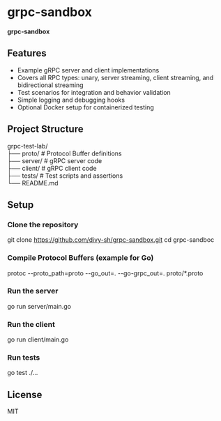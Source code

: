 
# grpc-sandbox

**grpc-sandbox**

## Features

- Example gRPC server and client implementations  
- Covers all RPC types: unary, server streaming, client streaming, and bidirectional streaming  
- Test scenarios for integration and behavior validation  
- Simple logging and debugging hooks  
- Optional Docker setup for containerized testing  

## Project Structure

grpc-test-lab/  
├── proto/             # Protocol Buffer definitions  
├── server/            # gRPC server code  
├── client/            # gRPC client code  
├── tests/             # Test scripts and assertions  
└── README.md

## Setup

### Clone the repository

git clone https://github.com/divy-sh/grpc-sandbox.git
cd grpc-sandboc

### Compile Protocol Buffers (example for Go)

protoc --proto_path=proto --go_out=. --go-grpc_out=. proto/*.proto

### Run the server

go run server/main.go

### Run the client

go run client/main.go

### Run tests

go test ./...


## License

MIT
